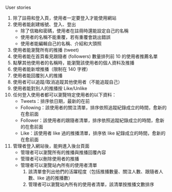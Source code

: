User stories

1. 除了註冊和登入頁，使用者一定要登入才能使用網站
2. 使用者能創建帳號、登入、登出
    - 除了信箱和密碼，使用者在註冊時還能設定自己的名稱
    - 使用者的名稱不能重覆，若有重覆會跳出錯誤
    - 使用者能編輯自己的名稱、介紹和大頭照
3. 使用者能瀏覽所有的推播 (tweet)
4. 使用者能在首頁看見跟隨者 (followers) 數量排列前 10 的使用者推薦名單
5. 點擊其他使用者的名稱時，能瀏覽該使用者的個人資料及推播
6. 使用者能新增推播（限制在 140 字裡）
7. 使用者能回覆別人的推播
8. 使用者可以追蹤/取消追蹤其他使用者（不能追蹤自己）
9. 使用者能對別人的推播按 Like/Unlike
10. 任何登入使用者都可以瀏覽特定使用者的以下資料：
    - Tweets：排序依日期，最新的在前
    - Following：該使用者的關注清單，排序依照追蹤紀錄成立的時間，愈新的在愈前面
    - Follower：該使用者的跟隨者清單，排序依照追蹤紀錄成立的時間，愈新的在愈前面
    - Like：該使用者 like 過的推播清單，排序依 like 紀錄成立的時間，愈新的在愈前面
11. 管理者登入網站後，能夠進入後台頁面
    - 管理者可以瀏覽所有的推播與推播回覆內容
    - 管理者可以刪除使用者的推播
    - 管理者可以瀏覽站內所有的使用者清單
        1. 該清單會列出他們的活躍程度（包括推播數量、關注人數、跟隨者人數、like 過的推播數）
        2. 管理者可以瀏覽站內所有的使用者清單，該清單按推播文數排序